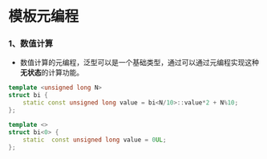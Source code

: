 # 模板元编程

### 1、数值计算

* 数值计算的元编程，泛型可以是一个基础类型，通过可以通过元编程实现这种**无状态**的计算功能。

  

```c++
template <unsigned long N>
struct bi {
    static const unsigned long value = bi<N/10>::value*2 + N%10;
};

template <>
struct bi<0> {
    static  const unsigned long value = 0UL;
};
```

